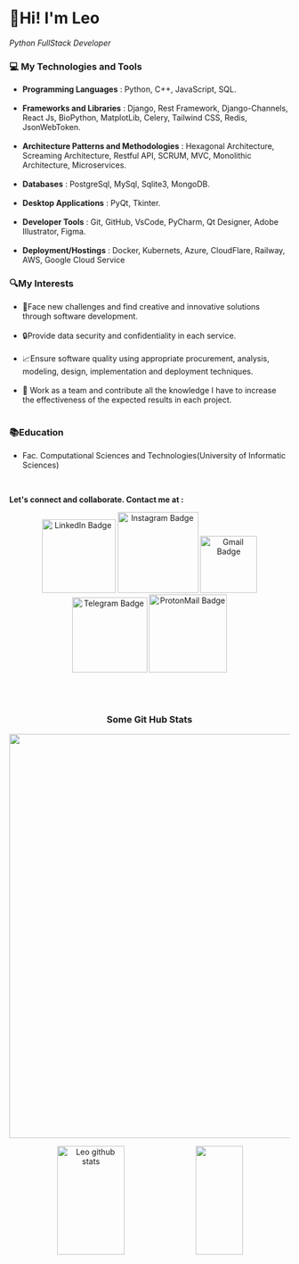 <h1 align="left">👋Hi! I'm Leo</h1> 
  <p align="left"><i> Python FullStack Developer</i></p>
  
  
  ### 💻 My Technologies and Tools
  <ul align="left">
    <li><strong>Programming Languages</strong> :  Python, C++, JavaScript, SQL.</li>
    <br>
    <li><strong>Frameworks and Libraries</strong> :  Django, Rest Framework, Django-Channels, React Js, BioPython, MatplotLib, Celery, Tailwind CSS, Redis, JsonWebToken.</li>
    <br>
    <li><strong>Architecture Patterns and Methodologies</strong> : Hexagonal Architecture, Screaming Architecture, Restful API, SCRUM, MVC, Monolithic Architecture, Microservices.</li>
    <br>
    <li><strong>Databases</strong> :  PostgreSql, MySql, Sqlite3, MongoDB.</li>
    <br>
    <li><strong>Desktop Applications</strong> :  PyQt, Tkinter.</li>
    <br>
    <li><strong>Developer Tools</strong> :  Git, GitHub, VsCode, PyCharm, Qt Designer, Adobe Illustrator, Figma.</li>
    <br>
    <li><strong>Deployment/Hostings</strong> :  Docker, Kubernets, Azure, CloudFlare, Railway, AWS, Google Cloud Service</li>
  </ul>

  ### 🔍My Interests
  <ul align="left">
    <li>🧠Face new challenges and find creative and innovative solutions through software development.</li>
    <br>
    <li>🔒Provide data security and confidentiality in each service.</li>
    <br>
    <li>📈Ensure software quality using appropriate procurement, analysis, modeling, design, implementation and deployment techniques.</li>
    <br>
    <li>🤝 Work as a team and contribute all the knowledge I have to increase the effectiveness of the expected results in each project.</li>
    <br>
  </ul>

  ### 📚Education
  <ul>
  <li>Fac. Computational Sciences and Technologies(University of Informatic Sciences)</li>
  </ul>
    <br>
  <p><strong>Let's connect and collaborate. Contact me at :</strong></p>
<p align="center">
   <a href="https://linkedin.com/in/leandro-gonz%C3%A1lez-1a920825b" target="_blank"><img width=132em src="https://img.shields.io/badge/-LinkedIn-0A0A0B?logo=linkedin&style=for-the-badge&logoColor=white" alt="LinkedIn Badge" /></a>
    <a href="https://instagram.com/glez.le0?igshid=OGQ5ZDc2ODk2ZA==" target="_blank"><img width=145em src="https://img.shields.io/badge/-Instagram-0A0A0B?logo=instagram&style=for-the-badge&logoColor=white" alt="Instagram Badge" /></a>
    <a href="https://mail.google.com/mail/u/1/#inbox?compose=CllgCJTMXThqQQnSGkRgWNZRGZGqxSvKhbzjCPZnqcNJqlJwLPcvwxNtPWjqFqXNngFFwqbsrJV" target="_blank"><img width=102em src="https://img.shields.io/badge/-Gmail-0A0A0B?logo=gmail&style=for-the-badge&logoColor=white" alt="Gmail Badge" /></a>
  <a href="https://t.me/leoglez0107" target="_blank"><img width=135em src="https://img.shields.io/badge/-Telegram-0A0A0B?logo=telegram&style=for-the-badge&logoColor=white" alt="Telegram Badge" /></a>
  <a href="https://leoglez.vercel.app" target="_blank"><img width=140em src="https://img.shields.io/badge/-Portfolio-0A0A0B?logo=protonmail&style=for-the-badge&logoColor=white" alt="ProtonMail Badge" /></a>
</p>
  <br><br>
 <h3 align="center">Some Git Hub Stats</h3>
  <p align="center">
<img width="725em" src="https://github-profile-summary-cards.vercel.app/api/cards/profile-details?username=leoGlez01&theme=github_dark" />
  </p>
  <div align="center">  
  <img width="49%" height="195px" src="https://github-readme-stats.vercel.app/api?username=leoGlez01&show_icons=true&count_private=true&hide_border=true&title_color=02D9F7FF&icon_color=02D9F7FF&text_color=c9d1d9&bg_color=0d1117" alt="Leo github stats" /> 
  
  <img width="41%" height="195px" src="https://github-readme-stats.vercel.app/api/top-langs/?username=leoGlez01&layout=compact&hide_border=true&title_color=02D9F7FF&text_color=02D9F7FF&bg_color=0d1117" />
</div> 
